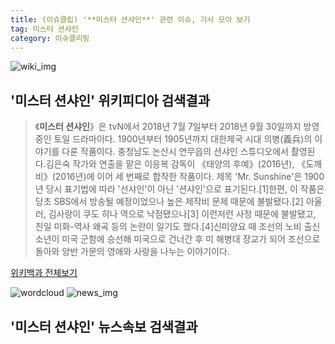 ```yaml
---
title: (이슈클립) '**미스터 션샤인**' 관련 이슈, 기사 모아 보기
tag: 미스터 션샤인
category: 이슈클리핑
---
```

![wiki_img](https://user-images.githubusercontent.com/42597476/44503234-41136a80-a6d0-11e8-9071-6fc6418eafe4.png)
## **'**미스터 션샤인**'** 위키피디아 검색결과
>《**미스터 션샤인**》은 tvN에서 2018년 7월 7일부터 2018년 9월 30일까지 방영중인 토일 드라마이다. 1900년부터 1905년까지 대한제국 시대 의병(義兵)의 이야기를 다룬 작품이다. 충청남도 논산시 연무읍의 션샤인 스튜디오에서 촬영된다.김은숙 작가와 연출을 맡은 이응복 감독이 《태양의 후예》(2016년), 《도깨비》(2016년)에 이어 세 번째로 합작한 작품이다. 제목 'Mr. Sunshine'은 1900년 당시 표기법에 따라 '선샤인'이 아닌 '션샤인'으로 표기된다.[1]한편, 이 작품은 당초 SBS에서 방송될 예정이었으나 높은 제작비 문제 때문에 불발됐다.[2] 아울러, 김사랑이 쿠도 히나 역으로 낙점됐으나[3] 이런저런 사정 때문에 불발됐고, 친일 미화-역사 왜곡 등의 논란이 일기도 했다.[4]신미양요 때 조선의 노비 출신 소년이 미국 군함에 승선해 미국으로 건너간 후 미 해병대 장교가 되어 조선으로 돌아와 양반 가문의 영애와 사랑을 나누는 이야기이다.

<a href="https://ko.wikipedia.org/wiki/미스터 션샤인" target="_blank">위키백과 전체보기</a>

![wordcloud](https://s3.ap-northeast-2.amazonaws.com/lyrics101-wordcloud/2018-09-22-1537622156.png)
![news_img](https://user-images.githubusercontent.com/42597476/44507050-1206f400-a6e4-11e8-8d98-7ffbfebb353f.png)
## **'**미스터 션샤인**'** 뉴스속보 검색결과

